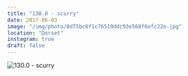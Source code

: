 ```yaml
---
title: "130.0 - scurry"
date: 2017-06-03
image: "/img/photo/8d75bc6f1c76519ddc93e568f6efc22e.jpg"
location: "Dorset"
instagram: true
draft: false
---
```


![130.0 - scurry](/img/photo/8d75bc6f1c76519ddc93e568f6efc22e.jpg)
